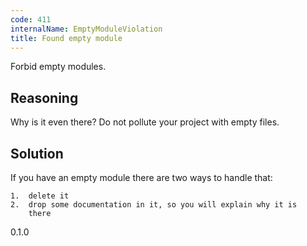 ```yaml
---
code: 411
internalName: EmptyModuleViolation
title: Found empty module
---
```


Forbid empty modules.

## Reasoning
Why is it even there? Do not pollute your project with empty files.

## Solution
If you have an empty module there are two ways to handle that:
    
    1.  delete it
    2.  drop some documentation in it, so you will explain why it is
        there

<div class="versionadded">

0.1.0

</div>